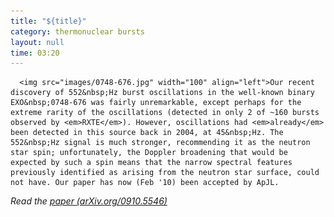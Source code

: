 ```yaml
---
title: "${title}"
category: thermonuclear bursts
layout: null
time: 03:20
---
```

<!-- converted from blosxom format post by dkg 22.1.2022 -->
<!-- created by convert.pl on Mon Jan 30 02:24:47 EST 2012 -->
<!-- converted from ../2009/10/its-deja-vu-all-over-again.html -->
<!-- Post timestamp Friday, October 30, 2009 1:20 PM -->
<!-- touch -t 200910301320 -->
<!-- Labels: 2009, papers, pulsars, thermonuclear bursts -->
      <img src="images/0748-676.jpg" width="100" align="left">Our recent discovery of 552&nbsp;Hz burst oscillations in the well-known binary EXO&nbsp;0748-676 was fairly unremarkable, except perhaps for the extreme rarity of the oscillations (detected in only 2 of ~160 bursts observed by <em>RXTE</em>). However, oscillations had <em>already</em> been detected in this source back in 2004, at 45&nbsp;Hz. The 552&nbsp;Hz signal is much stronger, recommending it as the neutron star spin; unfortunately, the Doppler broadening that would be expected by such a spin means that the narrow spectral features previously identified as arising from the neutron star surface, could not have. Our paper has now (Feb '10) been accepted by ApJL.
<p>
<em>Read the <a href="http://arxiv.org/abs/0910.5546">paper (arXiv.org/0910.5546)</a></em>
